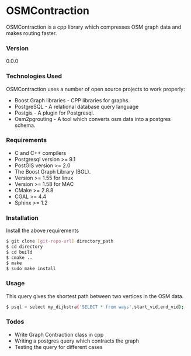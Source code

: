 # OSMContraction

OSMContraction is a cpp library which compresses OSM graph data and makes routing faster.

### Version
0.0.0

### Technologies Used

OSMContraction uses a number of open source projects to work properly:

* Boost Graph libraries - CPP libraries for graphs.
* PostgreSQL - A relational database query language
* Postgis - A plugin for Postgresql.
* Osm2pgrouting - A tool which converts osm data into a postgres schema.

### Requirements
* C and C++ compilers
* Postgresql version >= 9.1
* PostGIS version >= 2.0
* The Boost Graph Library (BGL).
* Version >= 1.55 for linux
* Version >= 1.58 for MAC
* CMake >= 2.8.8
* CGAL >= 4.4
* Sphinx >= 1.2

### Installation

Install the above requirements



```sh
$ git clone [git-repo-url] directory_path
$ cd directory
$ cd build
$ cmake ..
$ make
$ sudo make install
```
### Usage

This query gives the shortest path between two vertices in the OSM data.

```sh
$ psql > select my_dijkstra('SELECT * from ways',start_vid,end_vid);
```

### Todos

 - Write Graph Contraction class in cpp
 - Writing a postgres query which contracts the graph
 - Testing the query for different cases



